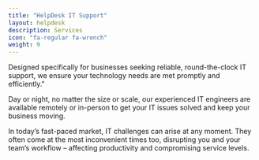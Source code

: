 ```yaml
---
title: "HelpDesk IT Support"
layout: helpdesk
description: Services
icon: "fa-regular fa-wrench"
weight: 9
---
```


Designed specifically for businesses seeking reliable, round-the-clock IT support, we ensure your technology needs are met promptly and efficiently."

Day or night, no matter the size or scale, our experienced IT engineers are available remotely or in-person to get your IT issues solved and keep your business moving.

In today’s fast-paced market, IT challenges can arise at any moment. They often come at the most inconvenient times too, disrupting you and your team’s workflow – affecting productivity and compromising service levels.
 



  